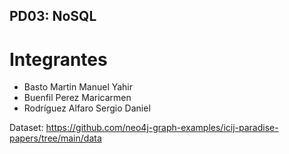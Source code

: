 ## PD03: NoSQL
# Integrantes
- Basto Martin Manuel Yahir
- Buenfil Perez Maricarmen
- Rodríguez Alfaro Sergio Daniel

Dataset: https://github.com/neo4j-graph-examples/icij-paradise-papers/tree/main/data
